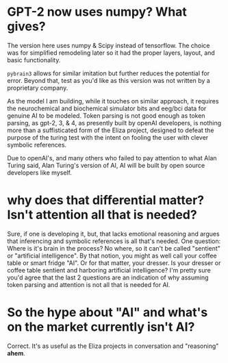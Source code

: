# GPT-2 now uses numpy? What gives?

The version here uses numpy & Scipy instead of tensorflow. The choice was for simplified remodeling later so it had the proper layers, layout, and basic functionality.

``pybrain3`` allows for similar imitation but further reduces the potential for error. Beyond that, test as you'd like as this version was not written by a proprietary company.

As the model I am building, while it touches on similar approach, it requires the neurochemical and biochemical simulator bits and eeg/bci data for genuine AI to be modeled.
Token parsing is not good enough as token parsing, as gpt-2, 3, & 4, as presently built by openAI developers, is nothing more than a suffisticated form of the Eliza project, designed to defeat the purpose of the turing test with the intent on fooling the user with clever symbolic references. 

Due to openAI's, and many others who failed to pay attention to what Alan Turing said, Alan Turing's version of AI, AI will be built by open source developers like myself.

# why does that differential matter? Isn't attention all that is needed?

Sure, if one is developing it, but, that lacks emotional reasoning and argues that inferencing and symbolic references is all that's needed. One question: Where is it's brain in
 the process? No where, so it can't be called "sentient" or "artificial intelligence". By that notion, you might as well call your coffee table or smart fridge "AI". Or for that matter, your dresser. Is your dresser or coffee table sentient and harboring artificial intelligence? I'm pretty sure you'd agree that the last 2 questions are an indication of why assuming token parsing and attention is not all that is needed for AI.

# So the hype about "AI" and what's on the market currently isn't AI?

Correct. It's as useful as the Eliza projects in conversation and "reasoning" **ahem**. 
